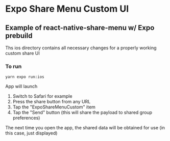 # Expo Share Menu Custom UI

## Example of react-native-share-menu w/ Expo prebuild

Ths ios directory contains all necessary changes for a properly working custom share UI

### To run

`yarn expo run:ios`

App will launch

1. Switch to Safari for example
2. Press the share button from any URL
3. Tap the "ExpoShareMenuCustom" item
4. Tap the "Send" button (this will share the payload to shared group preferences)

The next time you open the app, the shared data will be obtained for use (in this case, just displayed)
